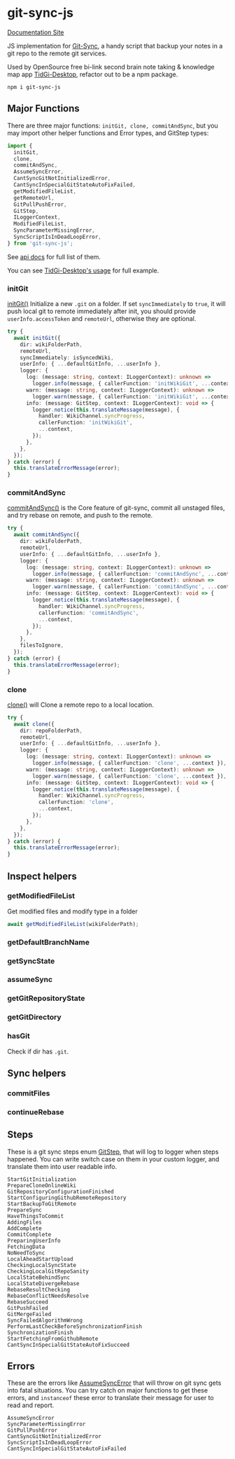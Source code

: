 # git-sync-js

[Documentation Site](https://tiddly-gittly.github.io/git-sync-js/)

JS implementation for [Git-Sync](https://github.com/simonthum/git-sync), a handy script that backup your notes in a git repo to the remote git services.

Used by OpenSource free bi-link second brain note taking & knowledge map app [TidGi-Desktop](https://github.com/tiddly-gittly/TidGi-Desktop), refactor out to be a npm package.

```shell
npm i git-sync-js
```

## Major Functions

There are three major functions: `initGit, clone, commitAndSync`, but you may import other helper functions and Error types, and GitStep types:

```ts
import {
  initGit,
  clone,
  commitAndSync,
  AssumeSyncError,
  CantSyncGitNotInitializedError,
  CantSyncInSpecialGitStateAutoFixFailed,
  getModifiedFileList,
  getRemoteUrl,
  GitPullPushError,
  GitStep,
  ILoggerContext,
  ModifiedFileList,
  SyncParameterMissingError,
  SyncScriptIsInDeadLoopError,
} from 'git-sync-js';
```

See [api docs](./docs/api/) for full list of them.

You can see [TidGi-Desktop's usage](https://github.com/tiddly-gittly/TidGi-Desktop/blob/9e73bbf96deb5a4c085bbf9c56dc38e62efdd550/src/services/git/gitWorker.ts) for full example.

### initGit

[initGit()](./docs/api/modules/initGit.md) Initialize a new `.git` on a folder. If set `syncImmediately` to `true`, it will push local git to remote immediately after init, you should provide `userInfo.accessToken` and `remoteUrl`, otherwise they are optional.

```ts
try {
  await initGit({
    dir: wikiFolderPath,
    remoteUrl,
    syncImmediately: isSyncedWiki,
    userInfo: { ...defaultGitInfo, ...userInfo },
    logger: {
      log: (message: string, context: ILoggerContext): unknown =>
        logger.info(message, { callerFunction: 'initWikiGit', ...context }),
      warn: (message: string, context: ILoggerContext): unknown =>
        logger.warn(message, { callerFunction: 'initWikiGit', ...context }),
      info: (message: GitStep, context: ILoggerContext): void => {
        logger.notice(this.translateMessage(message), {
          handler: WikiChannel.syncProgress,
          callerFunction: 'initWikiGit',
          ...context,
        });
      },
    },
  });
} catch (error) {
  this.translateErrorMessage(error);
}
```

### commitAndSync

[commitAndSync()](./docs/api/modules/commitAndSync.md) is the Core feature of git-sync, commit all unstaged files, and try rebase on remote, and push to the remote.

```ts
try {
  await commitAndSync({
    dir: wikiFolderPath,
    remoteUrl,
    userInfo: { ...defaultGitInfo, ...userInfo },
    logger: {
      log: (message: string, context: ILoggerContext): unknown =>
        logger.info(message, { callerFunction: 'commitAndSync', ...context }),
      warn: (message: string, context: ILoggerContext): unknown =>
        logger.warn(message, { callerFunction: 'commitAndSync', ...context }),
      info: (message: GitStep, context: ILoggerContext): void => {
        logger.notice(this.translateMessage(message), {
          handler: WikiChannel.syncProgress,
          callerFunction: 'commitAndSync',
          ...context,
        });
      },
    },
    filesToIgnore,
  });
} catch (error) {
  this.translateErrorMessage(error);
}
```

### clone

[clone()](./docs/api/modules/clone.md) will Clone a remote repo to a local location.

```ts
try {
  await clone({
    dir: repoFolderPath,
    remoteUrl,
    userInfo: { ...defaultGitInfo, ...userInfo },
    logger: {
      log: (message: string, context: ILoggerContext): unknown =>
        logger.info(message, { callerFunction: 'clone', ...context }),
      warn: (message: string, context: ILoggerContext): unknown =>
        logger.warn(message, { callerFunction: 'clone', ...context }),
      info: (message: GitStep, context: ILoggerContext): void => {
        logger.notice(this.translateMessage(message), {
          handler: WikiChannel.syncProgress,
          callerFunction: 'clone',
          ...context,
        });
      },
    },
  });
} catch (error) {
  this.translateErrorMessage(error);
}
```

## Inspect helpers

### getModifiedFileList

Get modified files and modify type in a folder

```ts
await getModifiedFileList(wikiFolderPath);
```

### getDefaultBranchName

### getSyncState

### assumeSync

### getGitRepositoryState

### getGitDirectory

### hasGit

Check if dir has `.git`.

## Sync helpers

### commitFiles

### continueRebase

## Steps

These is a git sync steps enum [GitStep](./docs/api/enums/interface.GitStep.md), that will log to logger when steps happened. You can write switch case on them in your custom logger, and translate them into user readable info.

```shell
StartGitInitialization
PrepareCloneOnlineWiki
GitRepositoryConfigurationFinished
StartConfiguringGithubRemoteRepository
StartBackupToGitRemote
PrepareSync
HaveThingsToCommit
AddingFiles
AddComplete
CommitComplete
PreparingUserInfo
FetchingData
NoNeedToSync
LocalAheadStartUpload
CheckingLocalSyncState
CheckingLocalGitRepoSanity
LocalStateBehindSync
LocalStateDivergeRebase
RebaseResultChecking
RebaseConflictNeedsResolve
RebaseSucceed
GitPushFailed
GitMergeFailed
SyncFailedAlgorithmWrong
PerformLastCheckBeforeSynchronizationFinish
SynchronizationFinish
StartFetchingFromGithubRemote
CantSyncInSpecialGitStateAutoFixSucceed
```

## Errors

These are the errors like [AssumeSyncError](./docs/api/classes/errors.AssumeSyncError.md) that will throw on git sync gets into fatal situations. You can try catch on major functions to get these errors, and `instanceof` these error to translate their message for user to read and report.

```shell
AssumeSyncError
SyncParameterMissingError
GitPullPushError
CantSyncGitNotInitializedError
SyncScriptIsInDeadLoopError
CantSyncInSpecialGitStateAutoFixFailed
```

